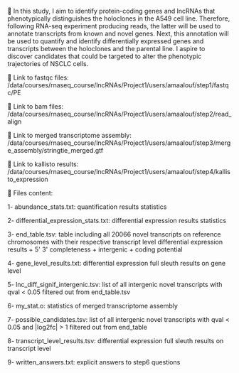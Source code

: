 📝 In this study, I aim to identify protein-coding genes and lncRNAs that phenotypically distinguishes the holoclones in the A549 cell line. Therefore, following RNA-seq experiment producing reads, the latter will be used to annotate transcripts from known and novel genes. Next, this annotation will be used to quantify and identify differentially expressed genes and transcripts between the holoclones and the parental line. I aspire to discover candidates that could be targeted to alter the phenotypic trajectories of NSCLC cells.

🔗 Link to fastqc files:
  /data/courses/rnaseq_course/lncRNAs/Project1/users/amaalouf/step1/fastqc/PE

🔗 Link to bam files:
  /data/courses/rnaseq_course/lncRNAs/Project1/users/amaalouf/step2/read_align

🔗 Link to merged transcriptome assembly:
  /data/courses/rnaseq_course/lncRNAs/Project1/users/amaalouf/step3/merge_assembly/stringtie_merged.gtf

🔗 Link to kallisto results:
  /data/courses/rnaseq_course/lncRNAs/Project1/users/amaalouf/step4/kallisto_expression

📂 Files content:
  
  1- abundance_stats.txt: quantification results statistics
  
  2- differential_expression_stats.txt: differential expression results statistics
  
  3- end_table.tsv: table including all 20066 novel transcripts on reference chromosomes with their respective transcript level differential expression results + 5' 3' completeness + intergenic + coding potential
  
  4- gene_level_results.txt: differential expression full sleuth results on gene level
  
  5- lnc_diff_signif_intergenic.tsv: list of all intergenic novel transcripts with qval < 0.05 filtered out from end_table.tsv
  
  6- my_stat.o: statistics of merged transcriptome assembly
  
  7- possible_candidates.tsv: list of all intergenic novel transcripts with qval < 0.05 and |log2fc| > 1 filtered out from end_table
  
  8- transcript_level_results.tsv: differential expression full sleuth results on transcript level
  
  9- written_answers.txt: explicit answers to step6 questions


